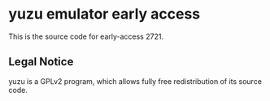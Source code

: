 yuzu emulator early access
=============

This is the source code for early-access 2721.

## Legal Notice

yuzu is a GPLv2 program, which allows fully free redistribution of its source code.